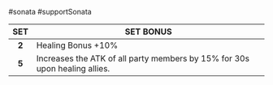 #sonata #supportSonata 

|  SET  | SET BONUS                                                                  |
| :---: | -------------------------------------------------------------------------- |
| **2** | Healing Bonus +10%                                                         |
| **5** | Increases the ATK of all party members by 15% for 30s upon healing allies. |
